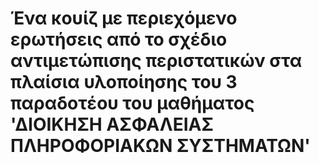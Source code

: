 # Ένα κουίζ με περιεχόμενο ερωτήσεις από το σχέδιο αντιμετώπισης περιστατικών στα πλαίσια υλοποίησης του 3 παραδοτέου του μαθήματος 'ΔΙΟΙΚΗΣΗ ΑΣΦΑΛΕΙΑΣ ΠΛΗΡΟΦΟΡΙΑΚΩΝ ΣΥΣΤΗΜΑΤΩΝ'
